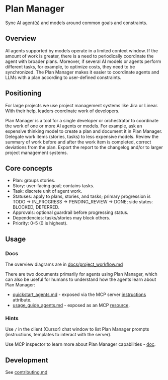 # Plan Manager

Sync AI agent(s) and models around common goals and constraints.

## Overview

AI agents supported by models operate in a limited context window. If the amount of work is greater, there is a need to periodically coordinate the agent with broader plans. Moreover, if several AI models or agents perform different tasks, for example, to optimize costs, they need to be synchronized. The Plan Manager makes it easier to coordinate agents and LLMs with a plan according to user-defined constraints.

## Positioning

For large projects we use project management systems like Jira or Linear. With their help, leaders coordinate work of developers. 

Plan Manager is a tool for a single developer or orchestrator to coordinate the work of one or more AI agents or models. For example, ask an expensive thinking model to create a plan and document it in Plan Manager. Delegate work items (stories, tasks) to less expensive models. Review the summary of work before and after the work item is completed, correct deviations from the plan. Export the report to the changelog and/or to larger project management systems.

## Core concepts

- Plan: groups stories.
- Story: user-facing goal; contains tasks.
- Task: discrete unit of agent work.
- Statuses: apply to plans, stories, and tasks; primary progression is TODO → IN_PROGRESS → PENDING_REVIEW → DONE; side states: BLOCKED, DEFERRED.
- Approvals: optional guardrail before progressing status.
- Dependencies: tasks/stories may block others.
- Priority: 0–5 (0 is highest).

## Usage

### Docs

The overview diagrams are in [docs/project_workflow.md](docs/project_workflow.md)

There are two documents primarily for agents using Plan Manager, which can also be useful for humans to understand how the agents learn about Plan Manager:
- [quickstart_agents.md](docs/quickstart_agents.md) - exposed via the MCP server [instructions](https://modelcontextprotocol.io/specification/2025-06-18/schema#initializeresult) attribute.
- [usage_guide_agents.md](docs/usage_guide_agents.md) - exposed as an MCP [resource](https://modelcontextprotocol.io/specification/2025-06-18/server/resources).

### Hints

Use `/` in the client (Cursor) chat window to list Plan Manager prompts (instructions, templates to interact with the server).

Use MCP inspector to learn more about Plan Manager capabilities - [doc](dev/mcp-inspector/README.md).

## Development

See [contributing.md](contributing.md)
